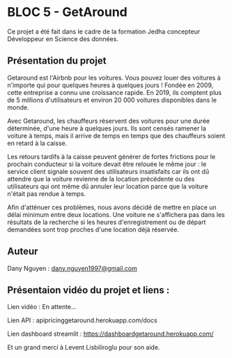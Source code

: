 # BLOC 5 - GetAround

Ce projet a été fait dans le cadre de la formation Jedha concepteur Développeur en Science des données.

## Présentation du projet

Getaround est l'Airbnb pour les voitures. Vous pouvez louer des voitures à n'importe qui pour quelques heures à quelques jours ! Fondée en 2009, cette entreprise a connu une croissance rapide. En 2019, ils comptent plus de 5 millions d'utilisateurs et environ 20 000 voitures disponibles dans le monde.

Avec Getaround, les chauffeurs réservent des voitures pour une durée déterminée, d'une heure à quelques jours. Ils sont censés ramener la voiture à temps, mais il arrive de temps en temps que des chauffeurs soient en retard à la caisse.

Les retours tardifs à la caisse peuvent générer de fortes frictions pour le prochain conducteur si la voiture devait être relouée le même jour : le service client signale souvent des utilisateurs insatisfaits car ils ont dû attendre que la voiture revienne de la location précédente ou des utilisateurs qui ont même dû annuler leur location parce que la voiture n'était pas rendue à temps.

Afin d'atténuer ces problèmes, nous avons décidé de mettre en place un délai minimum entre deux locations. Une voiture ne s'affichera pas dans les résultats de la recherche si les heures d'enregistrement ou de départ demandées sont trop proches d'une location déjà réservée.

## Auteur
Dany Nguyen : dany.nguyen1997@gmail.com

## Présentaion vidéo du projet et liens :
Lien vidéo : En attente...

Lien API : apipricinggetaround.herokuapp.com/docs

Lien dashboard streamlit : https://dashboardgetaround.herokuapp.com/

Et un grand merci à Levent Lisbiliroglu pour son aide.
